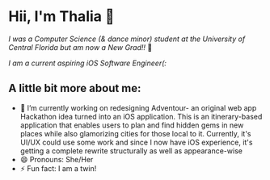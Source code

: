 # Hii, I'm Thalia 🐳

*I was a Computer Science (& dance minor) student at the University of Central Florida but am now a New Grad!!* 🥳

*I am a current aspiring iOS Software Engineer(:*

## **A little bit more about me:**
- 🔭 I’m currently working on redesigning Adventour- an original web app Hackathon idea turned into an iOS application. This is an itinerary-based application that enables users to plan and find hidden gems in new places while also glamorizing cities for those local to it. Currently, it's UI/UX could use some work and since I now have iOS experience, it's getting a complete rewrite structurally as well as appearance-wise
- 😄 Pronouns: She/Her
- ⚡ Fun fact: I am a twin! 

<!--
**ThaliaLa/ThaliaLa** is a ✨ _special_ ✨ repository because its `README.md` (this file) appears on your GitHub profile.

Here are some ideas to get you started:

- 🔭 I’m currently working on ...
- 🌱 I’m currently learning ...
- 👯 I’m looking to collaborate on ...
- 🤔 I’m looking for help with ...
- 💬 Ask me about ...
- 📫 How to reach me: ...
- 😄 Pronouns: ...
- ⚡ Fun fact: ...
-->
